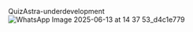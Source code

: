 QuizAstra-underdevelopment
![WhatsApp Image 2025-06-13 at 14 37 53_d4c1e779](https://github.com/user-attachments/assets/a4298156-a75f-483a-a357-542c401921c0)
